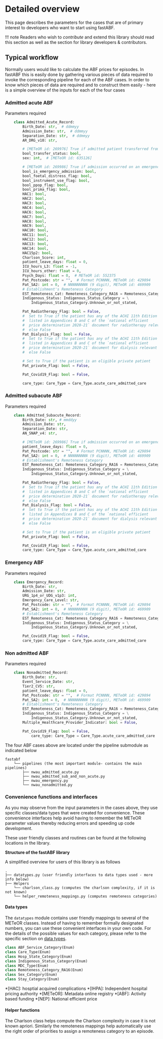 # Detailed overview

This page describes the parameters for the cases that are of primary interest to developers who want to start using fastABF.


!!! note 
    Readers who wish to *contribute* and extend this library should read this section as well as the section for library developers & contributors.

## Typical workflow

Normally users would like to calculate the ABF prices for episodes. In fastABF this is easily done by gathering various pieces of data required to invoke the corresponding pipeline for each of the ABF cases. In order to know which pieces of data are required and to construct them easily - here is a simple overview of the inputs for each of the four cases


### Admitted acute ABF
Parameters required

``` python
    class Admitted_Acute_Record: 
        Birth_Date: str,  # ddmmyy
        Admission_Date: str,  # ddmmyy
        Separation_Date: str,  # ddmmyy
        AR_DRG_v10: str,

        # [METeOR id: 269976] True if admitted patient transferred from another hospital.
        bool_transfer_status: bool,
        sex: int,  # [METeOR id: 635126]

        # [METeOR id: 269986] True if admission occurred on an emergency basis
        bool_is_emergency_admission: bool,
        bool_foetal_distress_flag: bool,
        bool_instrument_use_flag: bool,
        bool_ppop_flag: bool,
        bool_prima_flag: bool,
        HAC1: bool,
        HAC2: bool,
        HAC3: bool,
        HAC4: bool,
        HAC6: bool,
        HAC7: bool,
        HAC8: bool,
        HAC9: bool,
        HAC10: bool,
        HAC11: bool,
        HAC12: bool,
        HAC13: bool,
        HAC14: bool,
        HAC15p2: bool,
        Charlson_Score: int,
        patient_leave_days: float = 0,
        ICU_hours_L3: float = -1,
        ICU_hours_other: float = 0,
        Psych_Days: float = 0,  # METeOR id: 552375
        Pat_Postcode: str = "",  # Format PCNNNN, METeOR id: 429894
        Pat_SA2: int = 0,  # NNNNNNNNN (9 digit), METeOR id: 469909
        # Establishment's Remoteness Category
        EST_Remoteness_Cat: Remoteness_Category_RA16 = Remoteness_Category_RA16.Unknown,
        Indigenous_Status: Indigenous_Status_Category = \
            Indigenous_Status_Category.Unknown_or_not_stated,

        Pat_Radiotherapy_Flag: bool = False,
        #  Set to True if the patient has any of the ACHI 11th Edition codes
        #  listed in Appendices B and C of the `national efficient
        #  price determination 2020-21` document for radiotherapy relevant codes
        #  else False
        Pat_Dialysis_Flag: bool = False,
        #  Set to True if the patient has any of the ACHI 11th Edition codes
        #  listed in Appendices B and C of the `national efficient
        #  price determination 2020-21` document for dialysis relevant codes
        #  else False

        # Set to True if the patient is an eligible private patient
        Pat_private_Flag: bool = False,

        Pat_Covid19_Flag: bool = False,

        care_type: Care_Type = Care_Type.acute_care_admitted_care
```
### Admitted subacute ABF
Parameters required
``` python
    class Admitted_Subacute_Record:
        Birth_Date: str, # mmddyy
        Admission_Date: str,
        Separation_Date: str,
        AN_SNAP_v4: str,

        # [METeOR id: 269986] True if admission occurred on an emergency basis
        patient_leave_days: float = 0,
        Pat_Postcode: str = "",  # Format PCNNNN, METeOR id: 429894
        Pat_SA2: int = 0,  # NNNNNNNNN (9 digit), METeOR id: 469909
        # Establishment's Remoteness Category
        EST_Remoteness_Cat: Remoteness_Category_RA16 = Remoteness_Category_RA16.Unknown,
        Indigenous_Status: Indigenous_Status_Category = \
            Indigenous_Status_Category.Unknown_or_not_stated,

        Pat_Radiotherapy_Flag: bool = False,
        #  Set to True if the patient has any of the ACHI 11th Edition codes
        #  listed in Appendices B and C of the `national efficient
        #  price determination 2020-21` document for radiotherapy relevant codes
        #  else False
        Pat_Dialysis_Flag: bool = False,
        #  Set to True if the patient has any of the ACHI 11th Edition codes
        #  listed in Appendices B and C of the `national efficient
        #  price determination 2020-21` document for dialysis relevant codes
        #  else False

        # Set to True if the patient is an eligible private patient
        Pat_private_Flag: bool = False,

        Pat_Covid19_Flag: bool = False,
        care_type: Care_Type = Care_Type.acute_care_admitted_care
```

### Emergency  ABF 
Parameters required
``` python
    class Emergency_Record:
        Birth_Date: str,
        Admission_Date: str,
        URG_1p4_or_UDG_v1p3: int,
        Emergency_Care_Level: str,
        Pat_Postcode: str = "",  # Format PCNNNN, METeOR id: 429894
        Pat_SA2: int = 0,  # NNNNNNNNN (9 digit), METeOR id: 469909
        # Establishment's Remoteness Category
        EST_Remoteness_Cat: Remoteness_Category_RA16 = Remoteness_Category_RA16.Unknown,
        Indigenous_Status: Indigenous_Status_Category = \
            Indigenous_Status_Category.Unknown_or_not_stated,

        Pat_Covid19_Flag: bool = False,
        care_type: Care_Type = Care_Type.acute_care_admitted_care
```

### Non admitted ABF
Parameters required
``` python
    class Nonadmitted_Record:
        Birth_Date: str,
        Event_Service_Date: str,
        Tier2_CV5: str,
        patient_leave_days: float = 0,
        Pat_Postcode: str = "",  # Format PCNNNN, METeOR id: 429894
        Pat_SA2: int = 0,  # NNNNNNNNN (9 digit), METeOR id: 469909
        # Establishment's Remoteness Category
        EST_Remoteness_Cat: Remoteness_Category_RA16 = Remoteness_Category_RA16.Unknown,
        Indigenous_Status: Indigenous_Status_Category = \
            Indigenous_Status_Category.Unknown_or_not_stated,
        Multiple_Healthcare_Provider_Indicator: bool = False,

        Pat_Covid19_Flag: bool = False,
            care_type: Care_Type = Care_Type.acute_care_admitted_care
```
The four ABF cases above are located under the pipeline submodule as indicated below

```
fastabf
    └── pipelines (the most important module- contains the main pipelines)
        ├── nwau_admitted_acute.py 
        ├── nwau_admitted_sub_and_non_acute.py
        ├── nwau_emergency.py
        └── nwau_nonadmitted.py
```
### Convenience functions and interfaces
As you may observe from the input parameters in the cases above, they use 
specific classes/data types that were created for convenience. These convenience interfaces help avoid having to remember the METeOR parameter values thereby reducing errors and speeding up code development. 

These user friendly classes and routines can be found at the following locations in the library. 

**Structure of the fastABF library** 

A simplified overview for users of this library is as follows
``` 
.
├── datatypes.py (user friendly interfaces to data types used - more info below)
├── Helpers 
    └── charlson_class.py (computes the charlson complexity, if it is not known)
    └── helper_remoteness_mappings.py (computes remoteness categories)
```

#### Data types
The `datatypes` module contains user friendly mappings to several of the METeOR classes. Instead of having to remember formally designated numbers, you can use these convenient interfaces in your own code.  For the details of the possible values for each category, please refer to the specific section on [data types](datatypes.md).

``` python
class ABF_Service_Category(Enum)
class Care_Type(Enum)  
class Hosp_State_Category(Enum)
class Indigenous_Status_Category(Enum)
class MDC_Type(Enum)
class Remoteness_Category_RA16(Enum)
class Sex_Category(Enum)
class Stay_Category(Enum)
```


*[HAC]: hosptial acquired complications
*[IHPA]: Independent hospital pricing authority
*[METeOR]:  Metadata online registry 
*[ABF]: Activity based funding
*[NEP]: National efficient price


#### Helper functions
The Charlson class helps compute the Charlson complexity in case it is not known apriori. 
Similarly the remoteness mappings help automatically use the right order of priorities to assign a remoteness category to an episode. 